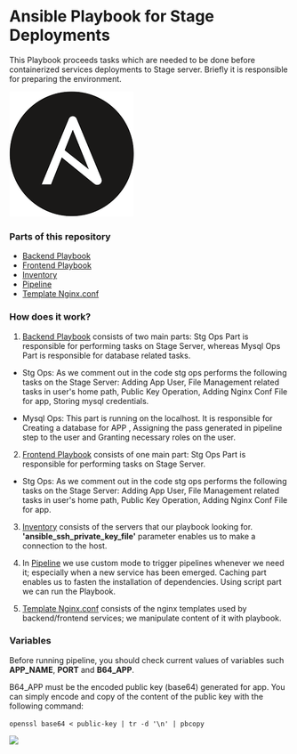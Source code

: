 # Ansible Playbook for Stage Deployments #

This Playbook proceeds tasks which are needed to be done before containerized services deployments to Stage server. Briefly it is responsible for preparing the environment.

![](src/ansible.png)

### Parts of this repository ###

* [Backend Playbook](https://github.com/elif-apaydin/bf-project-deploy-ansible/blob/main/ansible-backend-playbook.yaml)
* [Frontend Playbook](https://github.com/elif-apaydin/bf-project-deploy-ansible/blob/main//ansible-stage-frontend-playbook.yaml)
* [Inventory](https://github.com/elif-apaydin/bf-project-deploy-ansible/blob/main/src/master/hosts)
* [Pipeline](https://github.com/elif-apaydin/bf-project-deploy-ansible/blob/main/bitbucket-pipelines.yml)
* [Template Nginx.conf](https://github.com/elif-apaydin/bf-project-deploy-ansible/blob/main/src/master/nginx/)

### How does it work? ###

1. [Backend Playbook](https://github.com/elif-apaydin/bf-project-deploy-ansible/blob/main/ansible-stage-backend-playbook.yaml) consists of two main parts: Stg Ops Part is responsible for performing tasks on Stage Server, whereas Mysql Ops Part is responsible for database related tasks.

* Stg Ops: As we comment out in the code stg ops performs the following tasks on the Stage Server: Adding App User, File Management related tasks in user's home path, Public Key Operation, Adding Nginx Conf File for app, Storing mysql credentials.

* Mysql Ops: This part is running on the localhost. It is responsible for Creating a database for APP , Assigning the pass generated in pipeline step to the user and Granting necessary roles on the user.

2. [Frontend Playbook](https://github.com/elif-apaydin/bf-project-deploy-ansible/blob/main/ansible-stage-frontend-playbook.yaml) consists of one main part: Stg Ops Part is responsible for performing tasks on Stage Server.

* Stg Ops: As we comment out in the code stg ops performs the following tasks on the Stage Server: Adding App User, File Management related tasks in user's home path, Public Key Operation, Adding Nginx Conf File for app.

3. [Inventory](https://github.com/elif-apaydin/bf-project-deploy-ansible/blob/main/src/master/hosts) consists of the servers that our playbook looking for.  **'ansible_ssh_private_key_file'** parameter enables us to make a connection to the host. 


4. In [Pipeline](https://github.com/elif-apaydin/bf-project-deploy-ansible/blob/main/bitbucket-pipelines.yml) we use custom mode to trigger pipelines whenever we need it; especially when a new service has been emerged. Caching part enables us to fasten the installation of dependencies. Using script part we can run the Playbook.


5. [Template Nginx.conf](https://github.com/elif-apaydin/bf-project-deploy-ansible/blob/main/src/master/nginx.conf) consists of the nginx templates used by backend/frontend services; we manipulate content of it with playbook.

### Variables ###

Before running pipeline, you should check current values of variables such **APP_NAME**, **PORT** and **B64_APP**. 

B64_APP must be the encoded public key (base64) generated for app. You can simply encode and copy of the content of the public key with the following command:

` openssl base64 < public-key | tr -d '\n' | pbcopy `

![](src/src1.png) 
